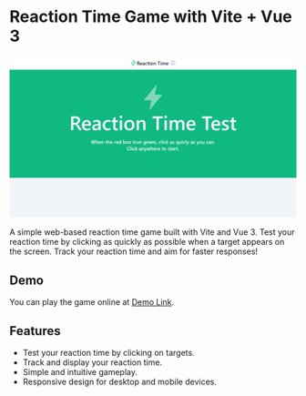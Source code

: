 # Reaction Time Game with Vite + Vue 3

![Game Screenshot](screenshot.png)

A simple web-based reaction time game built with Vite and Vue 3. Test your reaction time by clicking as quickly as possible when a target appears on the screen. Track your reaction time and aim for faster responses!

## Demo

You can play the game online at [Demo Link](https://ajimsofwan.github.io/reaction-time).

## Features

- Test your reaction time by clicking on targets.
- Track and display your reaction time.
- Simple and intuitive gameplay.
- Responsive design for desktop and mobile devices.
